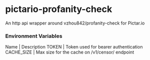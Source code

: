 # pictario-profanity-check
An http api wrapper around vzhou842/profanity-check for Pictar.io

### Environment Variables
Name | Description
TOKEN | Token used for bearer authentication
CACHE_SIZE | Max size for the cache on /v1/censor/ endpoint